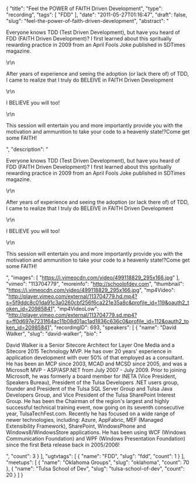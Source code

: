 {
  "title": "Feel the POWER of FAITH Driven Development",
  "type": "recording",
  "tags": [
    "FDD"
  ],
  "date": "2011-05-27T01:16:47",
  "draft": false,
  "slug": "feel-the-power-of-faith-driven-development",
  "abstract": "<p>Everyone knows TDD (Test Driven Development), but have you heard of FDD (FAITH Driven Development)? I first learned about this spritually rewarding practice in 2009 from an April Fools Joke published in SDTimes magazine.</p>\r\n<p>After years of experience and seeing the adoption (or lack there of) of TDD, I came to realize that I truly do BELEIVE in FAITH Driven Development</p>\r\n<p>I BELIEVE you will too!</p>\r\n<p>This session will entertain you and more importantly provide you with the motivation and ammunition to take your code to a heavenly state!?Come get some FAITH!</p>",
  "description": "<p>Everyone knows TDD (Test Driven Development), but have you heard of FDD (FAITH Driven Development)? I first learned about this spritually rewarding practice in 2009 from an April Fools Joke published in SDTimes magazine.</p>\r\n<p>After years of experience and seeing the adoption (or lack there of) of TDD, I came to realize that I truly do BELEIVE in FAITH Driven Development</p>\r\n<p>I BELIEVE you will too!</p>\r\n<p>This session will entertain you and more importantly provide you with the motivation and ammunition to take your code to a heavenly state!?Come get some FAITH!</p>",
  "images": [
    "https://i.vimeocdn.com/video/499118829_295x166.jpg"
  ],
  "vimeo": "113704779",
  "moreinfo": "http://schoolofdev.com",
  "thumbnail": "https://i.vimeocdn.com/video/499118829_295x166.jpg",
  "mp4Video": "http://player.vimeo.com/external/113704779.hd.mp4?s=5f9ddc8c01da91c3a0260cbf256f6ca221e35a8c&profile_id=119&oauth2_token_id=20985841",
  "mp4VideoLow": "http://player.vimeo.com/external/113704779.sd.mp4?s=ff0d697e7231f64ac11b08d01ac1ad1836c636c0&profile_id=112&oauth2_token_id=20985841",
  "recordingID": 693,
  "speakers": [
    {
      "name": "David Walker",
      "slug": "david-walker",
      "bio": "<p>David Walker is a Senior Sitecore Architect for Layer One Media and a Sitecore 2015 Technology MVP. He has over 20 years' experience in application development with over 50% of that employed as a consultant. He has been an MCP since 2003, MCAD and MCSD since 2005, and was a Microsoft MVP - ASP/ASP.NET from July 2007 - July 2009. Prior to joining Microsoft, he was formerly a board member for INETA (Vice President, Speakers Bureau), President of the Tulsa Developers .NET users group, founder and President of the Tulsa SQL Server Group and Tulsa Java Developers Group, and Vice President of the Tulsa SharePoint Interest Group. He has been the Chairman of the region's largest and highly successful technical training event, now going on its seventh consecutive year, TulsaTechFest.com. Recently he has focused on a wide range of newer technologies, including: Azure, AppFabric, MEF (Managed Extensibility Framework), SharePoint, WindowsPhone and Windows8/WindowsStore applications. He has been using WCF (Windows Communication Foundation) and WPF (Windows Presentation Foundation) since the first Beta release back in 2005/2006!</p>",
      "count": 3
    }
  ],
  "ugtvtags": [
    {
      "name": "FDD",
      "slug": "fdd",
      "count": 1
    }
  ],
  "meetups": [
    {
      "name": "Oklahoma Groups",
      "slug": "oklahoma",
      "count": 70
    },
    {
      "name": "Tulsa School of Dev",
      "slug": "tulsa-school-of-dev",
      "count": 20
    }
  ]
}